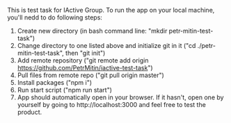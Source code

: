 This is test task for IActive Group.
To run the app on your local machine, you'll nedd to do following steps:
1. Create new directory (in bash command line: "mkdir petr-mitin-test-task")
2. Change directory to one listed above and initialize git in it ("cd ./petr-mitin-test-task", then "git init")
3. Add remote repository ("git remote add origin https://github.com/PetrMitin/iactive-test-task")
4. Pull files from remote repo ("git pull origin master")
5. Install packages ("npm i")
6. Run start script ("npm run start")
7. App should automatically open in your browser. If it hasn't, open one by yourself by going to http://localhost:3000 and feel free to test the product.